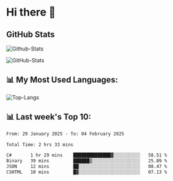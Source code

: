 # Hi there 👋

## GitHub Stats
![Github-Stats](https://github-readme-stats-sigma-five.vercel.app/api?username=ltorson&show_icons=true&theme=radical&count_private=true&show=reviews,discussions_started,discussions_answered,prs_merged,prs_merged_percentage)

![GitHub-Stats](https://github-readme-stats.vercel.app/api/wakatime?username=LeeTorson&theme=synthwave&size_weight=0.5&count_weight=0.5&title_color=36F9F6&langs_count=10&count_private=true)

## 📊 My Most Used Languages:
![Top-Langs](https://github-readme-stats-sigma-five.vercel.app/api/top-langs/?username=LTorson&layout=compact&langs_count=10)


## 📊 Last week's Top 10:
<!--START_SECTION:waka-->

```txt
From: 29 January 2025 - To: 04 February 2025

Total Time: 2 hrs 33 mins

C#       1 hr 29 mins    ██████████████▓░░░░░░░░░░   58.51 %
Binary   39 mins         ██████▒░░░░░░░░░░░░░░░░░░   25.89 %
JSON     12 mins         ██░░░░░░░░░░░░░░░░░░░░░░░   08.47 %
CSHTML   10 mins         █▓░░░░░░░░░░░░░░░░░░░░░░░   07.13 %
```

<!--END_SECTION:waka-->
